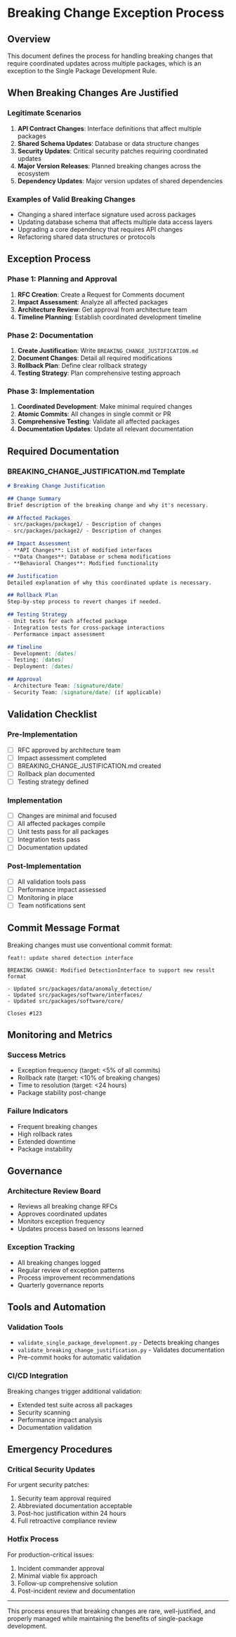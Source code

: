 # Breaking Change Exception Process

## Overview
This document defines the process for handling breaking changes that require coordinated updates across multiple packages, which is an exception to the Single Package Development Rule.

## When Breaking Changes Are Justified

### Legitimate Scenarios
1. **API Contract Changes**: Interface definitions that affect multiple packages
2. **Shared Schema Updates**: Database or data structure changes
3. **Security Updates**: Critical security patches requiring coordinated updates
4. **Major Version Releases**: Planned breaking changes across the ecosystem
5. **Dependency Updates**: Major version updates of shared dependencies

### Examples of Valid Breaking Changes
- Changing a shared interface signature used across packages
- Updating database schema that affects multiple data access layers
- Upgrading a core dependency that requires API changes
- Refactoring shared data structures or protocols

## Exception Process

### Phase 1: Planning and Approval
1. **RFC Creation**: Create a Request for Comments document
2. **Impact Assessment**: Analyze all affected packages
3. **Architecture Review**: Get approval from architecture team
4. **Timeline Planning**: Establish coordinated development timeline

### Phase 2: Documentation
1. **Create Justification**: Write `BREAKING_CHANGE_JUSTIFICATION.md`
2. **Document Changes**: Detail all required modifications
3. **Rollback Plan**: Define clear rollback strategy
4. **Testing Strategy**: Plan comprehensive testing approach

### Phase 3: Implementation
1. **Coordinated Development**: Make minimal required changes
2. **Atomic Commits**: All changes in single commit or PR
3. **Comprehensive Testing**: Validate all affected packages
4. **Documentation Updates**: Update all relevant documentation

## Required Documentation

### BREAKING_CHANGE_JUSTIFICATION.md Template
```markdown
# Breaking Change Justification

## Change Summary
Brief description of the breaking change and why it's necessary.

## Affected Packages
- src/packages/package1/ - Description of changes
- src/packages/package2/ - Description of changes

## Impact Assessment
- **API Changes**: List of modified interfaces
- **Data Changes**: Database or schema modifications
- **Behavioral Changes**: Modified functionality

## Justification
Detailed explanation of why this coordinated update is necessary.

## Rollback Plan
Step-by-step process to revert changes if needed.

## Testing Strategy
- Unit tests for each affected package
- Integration tests for cross-package interactions
- Performance impact assessment

## Timeline
- Development: [dates]
- Testing: [dates]
- Deployment: [dates]

## Approval
- Architecture Team: [signature/date]
- Security Team: [signature/date] (if applicable)
```

## Validation Checklist

### Pre-Implementation
- [ ] RFC approved by architecture team
- [ ] Impact assessment completed
- [ ] BREAKING_CHANGE_JUSTIFICATION.md created
- [ ] Rollback plan documented
- [ ] Testing strategy defined

### Implementation
- [ ] Changes are minimal and focused
- [ ] All affected packages compile
- [ ] Unit tests pass for all packages
- [ ] Integration tests pass
- [ ] Documentation updated

### Post-Implementation
- [ ] All validation tools pass
- [ ] Performance impact assessed
- [ ] Monitoring in place
- [ ] Team notifications sent

## Commit Message Format
Breaking changes must use conventional commit format:
```
feat!: update shared detection interface

BREAKING CHANGE: Modified DetectionInterface to support new result format

- Updated src/packages/data/anomaly_detection/
- Updated src/packages/software/interfaces/
- Updated src/packages/software/core/

Closes #123
```

## Monitoring and Metrics

### Success Metrics
- Exception frequency (target: <5% of all commits)
- Rollback rate (target: <10% of breaking changes)
- Time to resolution (target: <24 hours)
- Package stability post-change

### Failure Indicators
- Frequent breaking changes
- High rollback rates
- Extended downtime
- Package instability

## Governance

### Architecture Review Board
- Reviews all breaking change RFCs
- Approves coordinated updates
- Monitors exception frequency
- Updates process based on lessons learned

### Exception Tracking
- All breaking changes logged
- Regular review of exception patterns
- Process improvement recommendations
- Quarterly governance reports

## Tools and Automation

### Validation Tools
- `validate_single_package_development.py` - Detects breaking changes
- `validate_breaking_change_justification.py` - Validates documentation
- Pre-commit hooks for automatic validation

### CI/CD Integration
Breaking changes trigger additional validation:
- Extended test suite across all packages
- Security scanning
- Performance impact analysis
- Documentation validation

## Emergency Procedures

### Critical Security Updates
For urgent security patches:
1. Security team approval required
2. Abbreviated documentation acceptable
3. Post-hoc justification within 24 hours
4. Full retroactive compliance review

### Hotfix Process
For production-critical issues:
1. Incident commander approval
2. Minimal viable fix approach
3. Follow-up comprehensive solution
4. Post-incident review and documentation

---

This process ensures that breaking changes are rare, well-justified, and properly managed while maintaining the benefits of single-package development.
